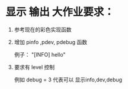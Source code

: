 # 显示 输出 大作业要求：
1. 参考现在的彩色实现函数

2. 增加 pinfo ,pdev, pdebug 函数 

   例子： "[INFO] hello"

3. 要求有 level 控制

   例如 debug = 3 代表可以 显示info,dev,debug

